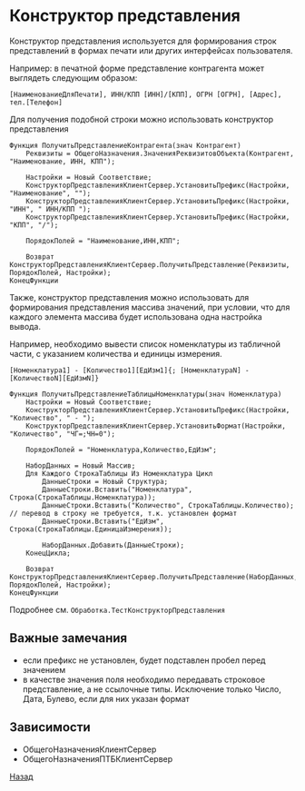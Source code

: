 # Конструктор представления

Конструктор представления используется для формирования строк представлений в формах печати или других интерфейсах пользователя.

Например: в печатной форме представление контрагента может выглядеть следующим образом:

```1C (BSL)
[НаименованиеДляПечати], ИНН/КПП [ИНН]/[КПП], ОГРН [ОГРН], [Адрес], тел.[Телефон]
```

Для получения подобной строки можно использовать конструктор представления

```1C (BSL)
Функция ПолучитьПредставлениеКонтрагента(знач Контрагент)
    Реквизиты = ОбщегоНазначения.ЗначенияРеквизитовОбъекта(Контрагент, "Наименование, ИНН, КПП");

    Настройки = Новый Соответствие;
    КонструкторПредставленияКлиентСервер.УстановитьПрефикс(Настройки, "Наименование", "");
    КонструкторПредставленияКлиентСервер.УстановитьПрефикс(Настройки, "ИНН", " ИНН/КПП ");
    КонструкторПредставленияКлиентСервер.УстановитьПрефикс(Настройки, "КПП", "/");

    ПорядокПолей = "Наименование,ИНН,КПП";

    Возврат КонструкторПредставленияКлиентСервер.ПолучитьПредставление(Реквизиты, ПорядокПолей, Настройки);
КонецФункции
```

Также, конструктор представления можно использовать для формирования представления массива значений, при условии, что для каждого элемента массива будет использована одна настройка вывода.

Например, необходимо вывести список номенклатуры из табличной части, с указанием количества и единицы измерения.

```1C (BSL)
[Номенклатура1] - [Количество1][ЕдИзм1]{; [НоменклатураN] - [КоличествоN][ЕдИзмN]}
```

```1C (BSL)
Функция ПолучитьПредставлениеТаблицыНоменклатуры(знач Номенклатура)
    Настройки = Новый Соответствие;
    КонструкторПредставленияКлиентСервер.УстановитьПрефикс(Настройки, "Количество", " - ");
    КонструкторПредставленияКлиентСервер.УстановитьФормат(Настройки, "Количество", "ЧГ=;ЧН=0");

    ПорядокПолей = "Номенклатура,Количество,ЕдИзм";

    НаборДанных = Новый Массив;
    Для Каждого СтрокаТаблицы Из Номенклатура Цикл
        ДанныеСтроки = Новый Структура;
        ДанныеСтроки.Вставить("Номенклатура", Строка(СтрокаТаблицы.Номенклатура));
        ДанныеСтроки.Вставить("Количество", СтрокаТаблицы.Количество); // перевод в строку не требуется, т.к. установлен формат
        ДанныеСтроки.Вставить("ЕдИзм", Строка(СтрокаТаблицы.ЕдиницаИзмерения));
        
        НаборДанных.Добавить(ДанныеСтроки);
    КонецЦикла;

    Возврат КонструкторПредставленияКлиентСервер.ПолучитьПредставление(НаборДанных, ПорядокПолей, Настройки);
КонецФункции
```

Подробнее см. `Обработка.ТестКонструкторПредставления`

## Важные замечания

+ если префикс не установлен, будет подставлен пробел перед значением
+ в качестве значения поля необходимо передавать строковое представление, а не ссылочные типы. Исключение только Число, Дата, Булево, если для них указан формат

## Зависимости

+ ОбщегоНазначенияКлиентСервер
+ ОбщегоНазначенияПТБКлиентСервер

[Назад](../БазоваяФункциональность.MD)